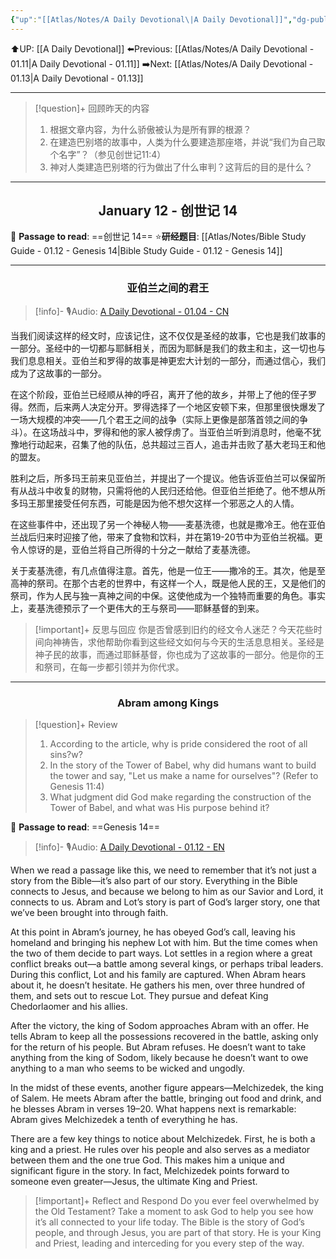 ```yaml
---
{"up":"[[Atlas/Notes/A Daily Devotional\|A Daily Devotional]]","dg-publish":true,"permalink":"/atlas/notes/a-daily-devotional-01-12/","dgPassFrontmatter":true}
---
```


⬆️UP: [[A Daily Devotional]]
⬅️Previous: [[Atlas/Notes/A Daily Devotional - 01.11\|A Daily Devotional - 01.11]]
➡️Next: [[Atlas/Notes/A Daily Devotional - 01.13\|A Daily Devotional - 01.13]]

---

> [!question]+ 回顾昨天的内容
>1.  根据文章内容，为什么骄傲被认为是所有罪的根源？
>2. 在建造巴别塔的故事中，人类为什么要建造那座塔，并说“我们为自己取个名字”？（参见创世记11:4）
>3.  神对人类建造巴别塔的行为做出了什么审判？这背后的目的是什么？


---
## <center>January 12 - 创世记 14</center>

📖 **Passage to read**: ==创世记 14==
⭐**研经题目**: [[Atlas/Notes/Bible Study Guide - 01.12 - Genesis 14\|Bible Study Guide - 01.12 - Genesis 14]]

---
### <center>亚伯兰之间的君王</center>

> [!info]- 🎙️Audio: [A Daily Devotional - 01.04 - CN]()

当我们阅读这样的经文时，应该记住，这不仅仅是圣经的故事，它也是我们故事的一部分。圣经中的一切都与耶稣相关，而因为耶稣是我们的救主和主，这一切也与我们息息相关。亚伯兰和罗得的故事是神更宏大计划的一部分，而通过信心，我们成为了这故事的一部分。

在这个阶段，亚伯兰已经顺从神的呼召，离开了他的故乡，并带上了他的侄子罗得。然而，后来两人决定分开。罗得选择了一个地区安顿下来，但那里很快爆发了一场大规模的冲突——几个君王之间的战争（实际上更像是部落首领之间的争斗）。在这场战斗中，罗得和他的家人被俘虏了。当亚伯兰听到消息时，他毫不犹豫地行动起来，召集了他的队伍，总共超过三百人，追击并击败了基大老玛王和他的盟友。

胜利之后，所多玛王前来见亚伯兰，并提出了一个提议。他告诉亚伯兰可以保留所有从战斗中收复的财物，只需将他的人民归还给他。但亚伯兰拒绝了。他不想从所多玛王那里接受任何东西，可能是因为他不想欠这样一个邪恶之人的人情。

在这些事件中，还出现了另一个神秘人物——麦基洗德，也就是撒冷王。他在亚伯兰战后归来时迎接了他，带来了食物和饮料，并在第19-20节中为亚伯兰祝福。更令人惊讶的是，亚伯兰将自己所得的十分之一献给了麦基洗德。

关于麦基洗德，有几点值得注意。首先，他是一位王——撒冷的王。其次，他是至高神的祭司。在那个古老的世界中，有这样一个人，既是他人民的王，又是他们的祭司，作为人民与独一真神之间的中保。这使他成为一个独特而重要的角色。事实上，麦基洗德预示了一个更伟大的王与祭司——耶稣基督的到来。

> [!important]+ 反思与回应
你是否曾感到旧约的经文令人迷茫？今天花些时间向神祷告，求他帮助你看到这些经文如何与今天的生活息息相关。圣经是神子民的故事，而通过耶稣基督，你也成为了这故事的一部分。他是你的王和祭司，在每一步都引领并为你代求。



---
### <center>Abram among Kings</center>

> [!question]+ Review
>1. According to the article, why is pride considered the root of all sins?w?
 >2. In the story of the Tower of Babel, why did humans want to build the tower and say, "Let us make a name for ourselves"? (Refer to Genesis 11:4)
>3. What judgment did God make regarding the construction of the Tower of Babel, and what was His purpose behind it?

📖 **Passage to read**: ==Genesis 14==

> [!info]- 🎙️Audio: [A Daily Devotional - 01.12 - EN]()


When we read a passage like this, we need to remember that it’s not just a story from the Bible—it’s also part of our story. Everything in the Bible connects to Jesus, and because we belong to him as our Savior and Lord, it connects to us. Abram and Lot’s story is part of God’s larger story, one that we’ve been brought into through faith.

At this point in Abram’s journey, he has obeyed God’s call, leaving his homeland and bringing his nephew Lot with him. But the time comes when the two of them decide to part ways. Lot settles in a region where a great conflict breaks out—a battle among several kings, or perhaps tribal leaders. During this conflict, Lot and his family are captured. When Abram hears about it, he doesn’t hesitate. He gathers his men, over three hundred of them, and sets out to rescue Lot. They pursue and defeat King Chedorlaomer and his allies.

After the victory, the king of Sodom approaches Abram with an offer. He tells Abram to keep all the possessions recovered in the battle, asking only for the return of his people. But Abram refuses. He doesn’t want to take anything from the king of Sodom, likely because he doesn’t want to owe anything to a man who seems to be wicked and ungodly.

In the midst of these events, another figure appears—Melchizedek, the king of Salem. He meets Abram after the battle, bringing out food and drink, and he blesses Abram in verses 19–20. What happens next is remarkable: Abram gives Melchizedek a tenth of everything he has.

There are a few key things to notice about Melchizedek. First, he is both a king and a priest. He rules over his people and also serves as a mediator between them and the one true God. This makes him a unique and significant figure in the story. In fact, Melchizedek points forward to someone even greater—Jesus, the ultimate King and Priest.

> [!important]+ Reflect and Respond
Do you ever feel overwhelmed by the Old Testament? Take a moment to ask God to help you see how it’s all connected to your life today. The Bible is the story of God’s people, and through Jesus, you are part of that story. He is your King and Priest, leading and interceding for you every step of the way.


